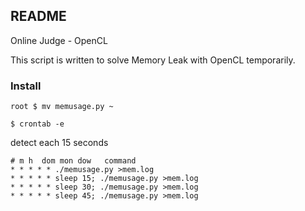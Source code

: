 ## README ##

Online Judge - OpenCL

This script is written to solve Memory Leak with OpenCL temporarily.

### Install ###

```
root $ mv memusage.py ~
```

```
$ crontab -e
```

detect each 15 seconds

```
# m h  dom mon dow   command
* * * * * ./memusage.py >mem.log
* * * * * sleep 15; ./memusage.py >mem.log
* * * * * sleep 30; ./memusage.py >mem.log
* * * * * sleep 45; ./memusage.py >mem.log
```
